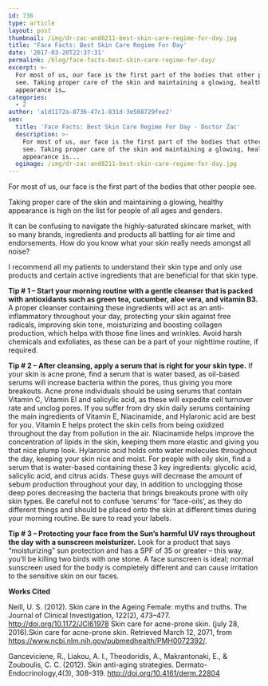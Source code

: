 ```yaml
---
id: 736
type: article
layout: post
thumbnail: /img/dr-zac-and8211-best-skin-care-regime-for-day.jpg
title: 'Face Facts: Best Skin Care Regime For Day'
date: '2017-03-20T22:37:31'
permalink: /blog/face-facts-best-skin-care-regime-for-day/
excerpt: >-
  For most of us, our face is the first part of the bodies that other people
  see. Taking proper care of the skin and maintaining a glowing, healthy
  appearance is…
categories:
  - 2
author: 'a1d1172a-8736-47c1-831d-3e508729fee2'
seo:
  title: 'Face Facts: Best Skin Care Regime For Day - Doctor Zac'
  description: >-
    For most of us, our face is the first part of the bodies that other people
    see. Taking proper care of the skin and maintaining a glowing, healthy
    appearance is...
  ogimage: /img/dr-zac-and8211-best-skin-care-regime-for-day.jpg
---
```


For most of us, our face is the first part of the bodies that other people see.

Taking proper care of the skin and maintaining a glowing, healthy appearance is high on the list for people of all ages and genders.

It can be confusing to navigate the highly-saturated skincare market, with so many brands, ingredients and products all battling for air time and endorsements. How do you know what your skin really needs amongst all noise?

I recommend all my patients to understand their skin type and only use products and certain active ingredients that are beneficial for that skin type.

**Tip # 1 – Start your morning routine with a gentle cleanser that is packed with antioxidants such as green tea, cucumber, aloe vera, and vitamin B3\.** A proper cleanser containing these ingredients will act as an anti-inflammatory throughout your day, protecting your skin against free radicals, improving skin tone, moisturizing and boosting collagen production, which helps with those fine lines and wrinkles. Avoid harsh chemicals and exfoliates, as these can be a part of your nighttime routine, if required.

**Tip # 2 – After cleansing, apply a serum that is right for your skin type.** If your skin is acne prone, find a serum that is water based, as oil-based serums will increase bacteria within the pores, thus giving you more breakouts. Acne prone individuals should be using serums that contain Vitamin C, Vitamin El and salicylic acid, as these will expedite cell turnover rate and unclog pores. If you suffer from dry skin daily serums containing the main ingredients of Vitamin E, Niacinamide, and Hylaronic acid are best for you. Vitamin E helps protect the skin cells from being oxidized throughout the day from pollution in the air. Niacinamide helps improve the concentration of lipids in the skin, keeping them more elastic and giving you that nice plump look. Hylaronic acid holds onto water molecules throughout the day, keeping your skin nice and moist. For people with oily skin, find a serum that is water-based containing these 3 key ingredients: glycolic acid, salicylic acid, and citrus acids. These guys will decrease the amount of sebum production throughout your day, in addition to unclogging those deep pores decreasing the bacteria that brings breakouts prone with oily skin types. Be careful not to confuse ‘serums’ for ‘face-oils’, as they do different things and should be placed onto the skin at different times during your morning routine. Be sure to read your labels.

**Tip # 3 – Protecting your face from the Sun’s harmful UV rays throughout the day with a sunscreen moisturizer.** Look for a product that says “moisturizing” sun protection and has a SPF of 35 or greater – this way, you’ll be killing two birds with one stone. A face sunscreen is ideal; normal sunscreen used for the body is completely different and can cause irritation to the sensitive skin on our faces.

**Works Cited**

Neill, U. S. (2012). Skin care in the Ageing Female: myths and truths. The Journal of Clinical Investigation, 122(2), 473–477\. http://doi.org/10.1172/JCI61978 Skin care for acne-prone skin. (july 28, 2016).Skin care for acne-prone skin. Retrieved March 12, 2071, from https://www.ncbi.nlm.nih.gov/pubmedhealth/PMH0072392/.

Ganceviciene, R., Liakou, A. I., Theodoridis, A., Makrantonaki, E., & Zouboulis, C. C. (2012). Skin anti-aging strategies. Dermato-Endocrinology,4(3), 308–319\. http://doi.org/10.4161/derm.22804
